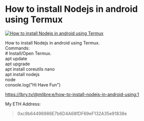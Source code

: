 # How to install Nodejs in android using Termux

[![How to install Nodejs in android using Termux](http://img.youtube.com/vi/0i4ve79qPhw/0.jpg)](https://www.youtube.com/watch?v=0i4ve79qPhw "How to install Nodejs in android using Termux")


How to install Nodejs in android using Termux.<br/>	Commands:<br/>	# Install/Open Termux.<br/>	apt update<br/>	apt upgrade<br/>	apt install coreutils nano<br/>	apt install nodejs<br/>	node<br/>	console.log("Hi Have Fun")

https://lbry.tv/@mlibre:e/how-to-install-nodejs-in-android-using:1

My ETH Address:
> 0xc9b64496986E7b6D4A68fDF69eF132A35e91838e